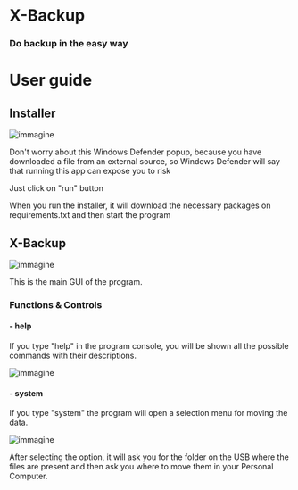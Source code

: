 # X-Backup
### Do backup in the easy way
# User guide 
## Installer
![immagine](https://github.com/Fedi6431/X-backup/assets/102946457/5d8e56fa-1c7f-498b-b72d-cab57513cb63)

Don't worry about this Windows Defender popup, because you have downloaded a file from an external source, so Windows Defender will say that running this app can expose you to risk

Just click on "run" button

When you run the installer, it will download the necessary packages on requirements.txt and then start the program

## X-Backup
![immagine](https://github.com/Fedi6431/X-backup/assets/102946457/95e37e55-9b02-42b2-964f-5b6e7e15b329)

This is the main GUI of the program.

### Functions & Controls

#### - help
If you type "help" in the program console, you will be shown all the possible commands with their descriptions.

![immagine](https://github.com/Fedi6431/X-backup/assets/102946457/ae7bddb7-8903-41ec-aac5-6de9620156bb)

#### - system
If you type "system" the program will open a selection menu for moving the data.

![immagine](https://github.com/Fedi6431/X-backup/assets/102946457/bd4930b5-6c7a-400f-b282-de93c312677d)

After selecting the option, it will ask you for the folder on the USB where the files are present and then ask you where to move them in your Personal Computer.
